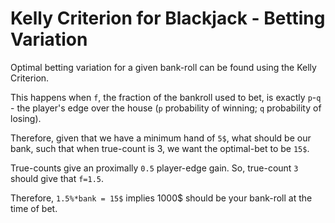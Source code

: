 # Kelly Criterion for Blackjack - Betting Variation

Optimal betting variation for a given bank-roll can be found using the Kelly Criterion.

This happens when `f`, the fraction of the bankroll used to bet, is exactly `p`-`q` - the player's edge over the house (`p` probability of winning; `q` probability of losing).

Therefore, given that we have a minimum hand of `5$`, what should be our bank, such that when true-count is 3, we want the optimal-bet to be `15$`.

True-counts give an proximally `0.5` player-edge gain. So, true-count `3` should give that `f=1.5`.

Therefore, `1.5%*bank = 15$` implies 1000$ should be your bank-roll at the time of bet.


